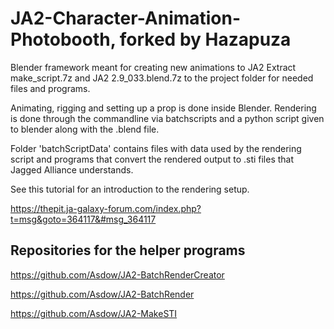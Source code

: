 # JA2-Character-Animation-Photobooth, forked by Hazapuza
Blender framework meant for creating new animations to JA2
Extract make_script.7z and JA2 2.9_033.blend.7z to the project folder for needed files and programs.

Animating, rigging and setting up a prop is done inside Blender. 
Rendering is done through the commandline via batchscripts and a python script given to blender along with the .blend file.

Folder 'batchScriptData' contains files with data used by the rendering script and programs that convert the rendered output to .sti files that Jagged Alliance understands.

See this tutorial for an introduction to the rendering setup.

https://thepit.ja-galaxy-forum.com/index.php?t=msg&goto=364117&#msg_364117


## Repositories for the helper programs
https://github.com/Asdow/JA2-BatchRenderCreator

https://github.com/Asdow/JA2-BatchRender

https://github.com/Asdow/JA2-MakeSTI
